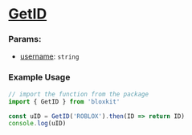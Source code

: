 # [GetID](#example-usage)

### Params:

- <u>username</u>: `string`

### Example Usage

```js
// import the function from the package
import { GetID } from 'bloxkit'

const uID = GetID('ROBLOX').then(ID => return ID)
console.log(uID)
```
